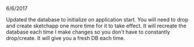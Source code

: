 6/6/2017

Updated the database to initialize on application start.
You will need to drop and create sketchapp one more time for it to take effect.
It will recreate the database each time I make changes so you don't
have to constantly drop/create.
It will give you a fresh DB each time.
